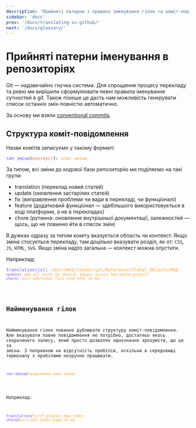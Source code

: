 ```yaml
---
description: 'Прийняті патерни і правила іменування гілок та коміт-повідомлень в репозиторіях проекту ВебДоки'
sidebar: 'docs'
prev: '/docs/translating-in-github/'
next: '/docs/glossary/'
---
```


# Прийняті патерни іменування в репозиторіях

Git — надзвичайно гнучка система. Для спрощення процесу перекладу та ревю ми вирішили сформулювати певні правила іменування сутностей в git. Також пізніше це дасть нам можливість генерувати список останніх змін повністю автоматично.

За основу ми взяли [conventional commits](https://www.conventionalcommits.org/en/v1.0.0/).

## Структура коміт-повідомлення

Назви комітів записуємо у такому форматі:

<pre class="language-text"><code class="language-text"><span style="color: #7c4dff;">тип зміни</span>(<span style="color: #f76d47;">контекст</span>): <span style="color:#f6a434">опис зміни</span></code></pre>

За типом, всі зміни до кодової бази репозиторію ми поділяємо на такі групи:

- translation (переклад новий статей)
- update (оновлення застарілих статей)
- fix (виправлення проблеми чи вади в перекладі, чи функціоналі)
- feature (додатковий функціонал — здебільшого використовується в коді платформи, а не в перекладах)
- chore (рутинна: оновлення внутрішньої документації, залежностей — щось, що не повинно йти в список змін)

В дужках одразу за типом коміту вказується область чи контекст. Якщо зміна стосується перекладу, там доцільно вказувати розділ, як от: `CSS`, `JS`, `HTML`, `SVG`. Якщо зміна надто загальна — контекст можна опустити.

Наприклад:
<pre class="language-text"><code class="language-text"><span style="color: #7c4dff;">translation(js)</span>: <span style="color:#f6a434">/docs/Web/JavaScript/Reference/Global_Objects/Map</span>
<code class="language-text"><span style="color: #7c4dff;">update</span>: <span style="color:#f6a434">add alt texts to several images across the whole project</span>
<span style="color: #7c4dff;">chore</span>: <span style="color:#f6a434">port web/index file from html to md</span></code></pre>

## Найменування гілок

Найменування гілок повинно дублювати структуру коміт-повідомлення. Але вказувати повне повідомлення не потрібно, достатньо якось скороченого запису, який просто дозволяє однозначно зрозуміти, що це за зміна. З поправкою на відсутність пробілів, оскільки в середовищі терміналу з пробілами незручно працювати.

<pre class="language-text"><code class="language-text"><span style="color: #7c4dff;">тип-зміни</span>/<span style="color:#f6a434">скорочений-опис-зміни</span></code></pre>

Наприклад:
<pre class="language-text"><code class="language-text"><span style="color: #7c4dff;">translation</span>/<span style="color:#f6a434">jsref-globals-map-index</span>
<span style="color: #7c4dff;">chore</span>/<span style="color:#f6a434">port-web-index-page-to-md</span></code></pre>
